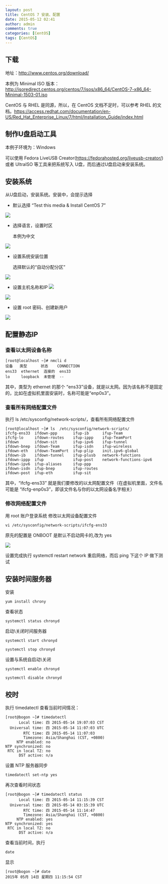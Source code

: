 ```yaml
---
layout: post
title: CentOS 7 安装、配置
date: 2015-05-12 02:41
author: admin
comments: true
categories: [CentOS]
tags: [CentOS]
---
```


## 下载

地址：<http://www.centos.org/download/>

本例为 Minimal ISO 版本：<http://isoredirect.centos.org/centos/7/isos/x86_64/CentOS-7-x86_64-Minimal-1503-01.iso>

CentOS 与 RHEL 是同源，所以，在 CentOS 文档不足时，可以参考 RHEL 的文档。<https://access.redhat.com/documentation/en-US/Red_Hat_Enterprise_Linux/7/html/Installation_Guide/index.html>

<!-- more -->

## 制作U盘启动工具

本例子环境为：Windows

可以使用 Fedora LiveUSB Creator(<https://fedorahosted.org/liveusb-creator/>) 或者 UltraISO 等工具来把系统写入 U盘，而后通过U盘启动来安装系统。

## 安装系统

从U盘启动，安装系统。安装中，会提示选择

* 默认选择 “Test this media & Install CentOS 7”

![](http://99btgc01.info/uploads/2015/06/001.png)


* 选择语言，设置时区

  本例为中文

![](http://99btgc01.info/uploads/2015/06/002.png)

* 设置系统安装位置

  选择默认的“自动分配分区”

![](http://99btgc01.info/uploads/2015/05/003%286%29.jpg)

* 设置主机名称和IP
![](http://99btgc01.info/uploads/2015/06/003.png)

![](http://99btgc01.info/uploads/2015/06/004.png)

* 设置 root 密码、创建新用户

![](http://99btgc01.info/uploads/2015/05/004%283%29.jpg)


## 配置静态IP

### 查看以太网设备名称

    [root@localhost ~]# nmcli d
    设备   类型      状态    CONNECTION
    ens33  ethernet  连接的  ens33
    lo     loopback  未管理  --

其中，类型为 ethernet 的那个 “ens33”设备，就是以太网。因为该名称不是固定的，比如在虚拟机里面安装时，名称可能是“enp0s3”。

### 查看所有网络配置文件

执行 ls /etc/sysconfig/network-scripts/，查看所有网络配置文件


    [root@localhost ~]# ls  /etc/sysconfig/network-scripts/
    ifcfg-ens33  ifdown-ppp       ifup-ib      ifup-Team
    ifcfg-lo     ifdown-routes    ifup-ippp    ifup-TeamPort
    ifdown       ifdown-sit       ifup-ipv6    ifup-tunnel
    ifdown-bnep  ifdown-Team      ifup-isdn    ifup-wireless
    ifdown-eth   ifdown-TeamPort  ifup-plip    init.ipv6-global
    ifdown-ib    ifdown-tunnel    ifup-plusb   network-functions
    ifdown-ippp  ifup             ifup-post    network-functions-ipv6
    ifdown-ipv6  ifup-aliases     ifup-ppp
    ifdown-isdn  ifup-bnep        ifup-routes
    ifdown-post  ifup-eth         ifup-sit

其中，“ifcfg-ens33” 就是我们要修改的以太网配置文件（在虚拟机里面，文件名可能是 “ifcfg-enp0s3”，即该文件名与你的以太网设备名字相关）

### 修改网络配置文件

用 root 账户登录系统 修改以太网设备配置文件

    vi /etc/sysconfig/network-scripts/ifcfg-ens33
  
原先的配置是 ONBOOT 是默认不启动网卡的,改为 yes


![](http://99btgc01.info/uploads/2015/06/005.png)

设置完成执行 systemctl restart network 重启网络，而后 ping 下这个 IP 做下测试

## 安装时间服务器

安装

	yum install chrony

查看状态

	systemctl status chronyd

启动\关闭时间服务器

	systemctl start chronyd

	systemctl stop chronyd

设置与系统自启动\关闭

	systemctl enable chronyd

	systemctl disable chronyd

## 校时

执行 timedatectl 查看当前时间情况：

    [root@bogon ~]# timedatectl
          Local time: 四 2015-05-14 19:07:03 CST
      Universal time: 四 2015-05-14 11:07:03 UTC
            RTC time: 四 2015-05-14 11:07:03
            Timezone: Asia/Shanghai (CST, +0800)
         NTP enabled: no
    NTP synchronized: no
     RTC in local TZ: no
          DST active: n/a

设置 NTP 服务器同步

    timedatectl set-ntp yes 

再次查看时间状态

    [root@bogon ~]# timedatectl status
          Local time: 四 2015-05-14 11:15:39 CST
      Universal time: 四 2015-05-14 03:15:39 UTC
            RTC time: 四 2015-05-14 11:14:47
            Timezone: Asia/Shanghai (CST, +0800)
         NTP enabled: yes
    NTP synchronized: yes
     RTC in local TZ: no
          DST active: n/a
      
查看当前时间，执行

    date

显示

    [root@bogon ~]# date
    2015年 05月 14日 星期四 11:15:54 CST
